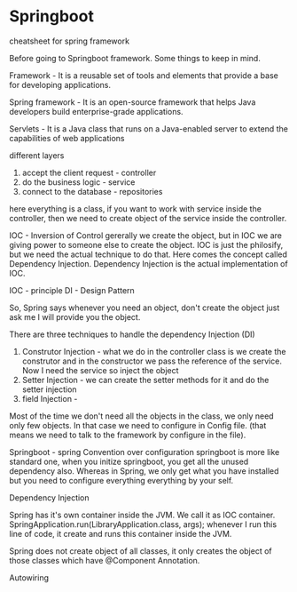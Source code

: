 # Springboot

cheatsheet for spring framework

Before going to Springboot framework. Some things to keep in mind.

Framework - It is a reusable set of tools and elements that provide a base for developing applications.

Spring framework - It is an open-source framework that helps Java developers build enterprise-grade applications.

Servlets - It is a Java class that runs on a Java-enabled server to extend the capabilities of web applications

different layers 
1. accept the client request -  controller 
2. do the business logic - service
3. connect to the database - repositories

here everything is a class, if you want to work with service inside the controller, then we need to create object of the service inside the controller.

IOC - Inversion of Control
gererally we create the object, but in IOC we are giving power to someone else to create the object.
IOC is just the philosify, but we need the actual technique to do that. Here comes the concept called Dependency Injection.
Dependency Injection is the actual implementation of IOC.

IOC - principle
DI - Design Pattern

So, Spring says whenever you need an object, don't create the object just ask me I will provide you the object.

There are three techniques to handle the dependency Injection (DI)

1. Construtor Injection - what we do in the controller class is we create the construtor and in the constructor we pass the reference of the service. Now I need the service so inject the object
2. Setter Injection -  we can create the setter methods for it and do the setter injection
3. field Injection -

Most of the time we don't need all the objects in the class, we only need only few objects. In that case we need to configure in Config file. (that means we need to talk to the framework by configure in the file). 

Springboot - spring 
Convention over configuration
springboot is more like standard one, when you initize springboot, you get all the unused dependency also.
Whereas in Spring, we only get what you have installed but you need to configure everything everything by your self.

Dependency Injection

Spring has it's own container inside the JVM. We call it as IOC container.
SpringApplication.run(LibraryApplication.class, args);
whenever I run this line of code, it create and runs this container inside the JVM.

Spring does not create object of all classes, it only creates the object of those classes which have @Component Annotation.

Autowiring


